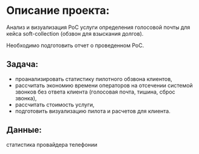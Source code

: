 # Описание проекта:

Анализ и визуализация PoC услуги определения голосовой почты для кейса soft-collection (обзвон для взыскания долгов). 

Необходимо подготовить отчет о проведенном PoC.

## Задача:
- проанализировать статистику пилотного обзвона клиентов, 
- рассчитать экономию времени операторов на отсечении системой звонков без ответа клиента (голосовая почта, тишина, сброс звонка),
- рассчитать стоимость услуги,
- подготовить визуализацию пилота и расчетов для клиента.

## Данные:
статистика провайдера телефонии
